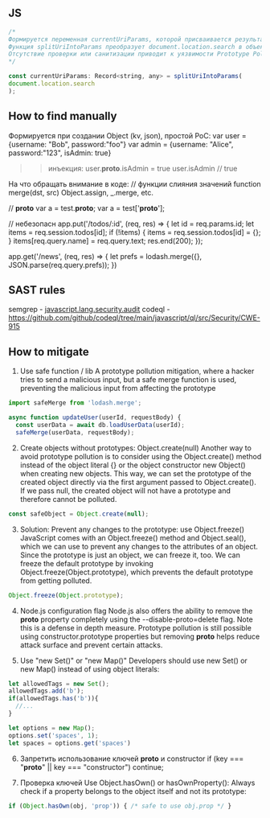 ## JS
```js
/* 
Формируется переменная currentUriParams, которой присваивается результат вызова функции splitUriIntoParams
Функция splitUriIntoParams преобразует document.location.search в объект JavaScript
Отсутствие проверки или санитизации приводит к уязвимости Prototype Pollution. Если строка запроса содержит ?__proto__[key]=value 
*/

const currentUriParams: Record<string, any> = splitUriIntoParams(
document.location.search
);
```

## How to find manually
Формируется при создании Object (kv, json), простой PoC:
var user = {username: "Bob", password:"foo"}
var admin = {username: "Alice", password:"123", isAdmin: true}
>> инъекция: user.__proto__.isAdmin = true
user.isAdmin // true

На что обращать внимание в коде:
// функции слияния значений
function merge(dst, src) 
Object.assign, _.merge, etc.

// __proto__
var a = test.__proto__;
var a = test['__proto__'];

// небезопасн
app.put('/todos/:id', (req, res) => {
    let id = req.params.id;
    let items = req.session.todos[id];
    if (!items) {
        items = req.session.todos[id] = {};
    }
    items[req.query.name] = req.query.text;
    res.end(200);
});

app.get('/news', (req, res) => {
  let prefs = lodash.merge({}, JSON.parse(req.query.prefs));
})

## SAST rules
semgrep - [javascript.lang.security.audit](https://semgrep.dev/r?q=javascript.lang.security.audit.prototype-pollution)
codeql - https://github.com/github/codeql/tree/main/javascript/ql/src/Security/CWE-915

## How to mitigate
1. Use safe function / lib
A prototype pollution mitigation, where a hacker tries to send a malicious input, but a safe merge function is used, preventing the malicious input from affecting the prototype
```js
import safeMerge from 'lodash.merge';

async function updateUser(userId, requestBody) {
  const userData = await db.loadUserData(userId);
  safeMerge(userData, requestBody);
```

2. Create objects without prototypes: Object.create(null)
Another way to avoid prototype pollution is to consider using the Object.create() method instead of the object literal {} or the object constructor new Object() when creating new objects. This way, we can set the prototype of the created object directly via the first argument passed to Object.create(). If we pass null, the created object will not have a prototype and therefore cannot be polluted.
```js
const safeObject = Object.create(null);
```

3. Solution: Prevent any changes to the prototype: use Object.freeze()
JavaScript comes with an Object.freeze() method and Object.seal(), which we can use to prevent any changes to the attributes of an object. Since the prototype is just an object, we can freeze it, too. We can freeze the default prototype by invoking Object.freeze(Object.prototype), which prevents the default prototype from getting polluted.
```js
Object.freeze(Object.prototype);
```

4. Node.js configuration flag
Node.js also offers the ability to remove the __proto__ property completely using the --disable-proto=delete flag. Note this is a defense in depth measure.
Prototype pollution is still possible using constructor.prototype properties but removing __proto__ helps reduce attack surface and prevent certain attacks.

5. Use "new Set()" or "new Map()"
Developers should use new Set() or new Map() instead of using object literals:
```js
let allowedTags = new Set();
allowedTags.add('b');
if(allowedTags.has('b')){
  //...
}

let options = new Map();
options.set('spaces', 1);
let spaces = options.get('spaces')
```

6. Запретить использование ключей __proto__ и constructor
if (key === "__proto__" || key === "constructor") continue;

7. Проверка ключей
Use Object.hasOwn() or hasOwnProperty(): Always check if a property belongs to the object itself and not its prototype:
```js
if (Object.hasOwn(obj, 'prop')) { /* safe to use obj.prop */ }
```